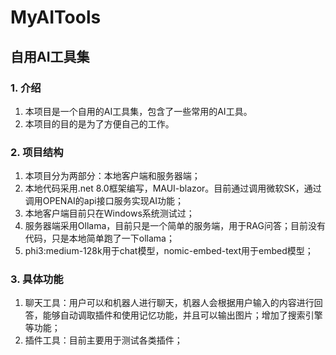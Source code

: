 # MyAITools

## 自用AI工具集

### 1. 介绍

1. 本项目是一个自用的AI工具集，包含了一些常用的AI工具。
2. 本项目的目的是为了方便自己的工作。

### 2. 项目结构

1. 本项目分为两部分：本地客户端和服务器端；
2. 本地代码采用.net 8.0框架编写，MAUI-blazor。目前通过调用微软SK，通过调用OPENAI的api接口服务实现AI功能；
3. 本地客户端目前只在Windows系统测试过；
4. 服务器端采用Ollama，目前只是一个简单的服务端，用于RAG问答；目前没有代码，只是本地简单跑了一下ollama；
5. phi3:medium-128k用于chat模型，nomic-embed-text用于embed模型；

### 3. 具体功能

1. 聊天工具：用户可以和机器人进行聊天，机器人会根据用户输入的内容进行回答，能够自动调取插件和使用记忆功能，并且可以输出图片；增加了搜索引擎等功能；
2. 插件工具：目前主要用于测试各类插件；
